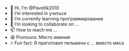 - 👋 Hi, I’m @Pavellik2010
- 👀 I’m interested in учиться
- 🌱 I’m currently learning программирование
- 💞️ I’m looking to collaborate on ...
- 📫 How to reach me ...
- 😄 Pronouns: Место имения
- ⚡ Fun fact: Я приготовил пельмени с ... вместо мяса

<!---
Pavellik2010/Pavellik2010 is a ✨ special ✨ repository because its `README.md` (this file) appears on your GitHub profile.
You can click the Preview link to take a look at your changes.
--->

